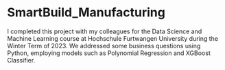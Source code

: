 # SmartBuild_Manufacturing
I completed this project with my colleagues for the Data Science and Machine Learning course at Hochschule Furtwangen University during the Winter Term of 2023. We addressed some business questions using Python, employing models such as Polynomial Regression and XGBoost Classifier.
